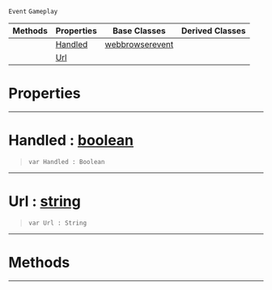  `Event` `Gameplay`



|Methods|Properties|Base Classes|Derived Classes|
|---|---|---|---|
| |[ Handled](https://github.com/PlasmaEngine/PlasmaDocs/tree/master/docs/C%2B%2B/code_reference/class_reference/webbrowserurlevent.markdown#handled-plasma-engine-docu)|[webbrowserevent](https://github.com/PlasmaEngine/PlasmaDocs/tree/master/docs/C%2B%2B/code_reference/class_reference/webbrowserevent.markdown)| |
| |[ Url](https://github.com/PlasmaEngine/PlasmaDocs/tree/master/docs/C%2B%2B/code_reference/class_reference/webbrowserurlevent.markdown#url-plasma-engine-document)| | |


 #  Properties


---  
 #  Handled : [boolean](https://github.com/PlasmaEngine/PlasmaDocs/tree/master/docs/C%2B%2B/code_reference/lightning_base_types/boolean.markdown)

> 
> ``` lang=cpp, name=Lightning
> var Handled : Boolean


---  
 #  Url : [string](https://github.com/PlasmaEngine/PlasmaDocs/tree/master/docs/C%2B%2B/code_reference/lightning_base_types/string.markdown)

> 
> ``` lang=cpp, name=Lightning
> var Url : String


---  
 #  Methods


---  
 

 